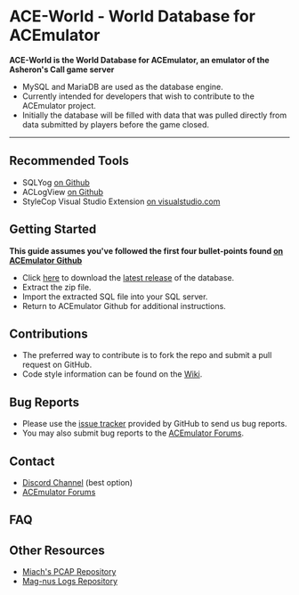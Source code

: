 # ACE-World - World Database for ACEmulator

**ACE-World is the World Database for ACEmulator, an emulator of the Asheron's Call game server**
 * MySQL and MariaDB are used as the database engine.
 * Currently intended for developers that wish to contribute to the ACEmulator project.
 * Initially the database will be filled with data that was pulled directly from data submitted by players before the game closed.

***
## Recommended Tools
* SQLYog [on Github](https://github.com/webyog/sqlyog-community/wiki/Downloads)
* ACLogView [on Github](https://github.com/tfarley/aclogview)
* StyleCop Visual Studio Extension [on visualstudio.com](https://marketplace.visualstudio.com/items?itemName=ChrisDahlberg.StyleCop)

## Getting Started

**This guide assumes you've followed the first four bullet-points found [on ACEmulator Github](https://github.com/ACEmulator/ACE)**

* Click [here](https://github.com/ACEmulator/ACE-World/releases/latest) to download the [latest release](https://github.com/ACEmulator/ACE-World/releases/latest) of the database.
* Extract the zip file.
* Import the extracted SQL file into your SQL server.
* Return to ACEmulator Github for additional instructions.

## Contributions

* The preferred way to contribute is to fork the repo and submit a pull request on GitHub.
* Code style information can be found on the [Wiki](https://github.com/ACEmulator/ACE/wiki/Code-Style).

## Bug Reports

* Please use the [issue tracker](https://github.com/ACEmulator/ACE/issues) provided by GitHub to send us bug reports.
* You may also submit bug reports to the [ACEmulator Forums](http://acemulator.org/forums).

## Contact

- [Discord Channel](https://discord.gg/mVtGhSv) (best option)
- [ACEmulator Forums](http://acemulator.org/forums)

## FAQ


## Other Resources
* [Miach's PCAP Repository](http://aka-steve.com/AC/AC-Files/AC1%20PCAPS/All%20PCAPS/)
* [Mag-nus Logs Repository](http://aka-steve.com/AC/AC-Files/AC1%20PCAPS/All%20Mag-nus%20Logs/)

